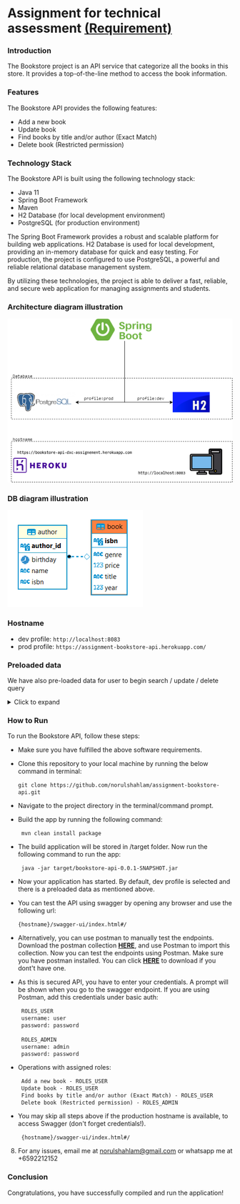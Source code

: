 # Assignment for technical assessment [(Requirement)](./src/main/resources/Bookstore%20API%20(Design).docx)

### Introduction
The Bookstore project is an API service that categorize all the books in this store. It provides a top-of-the-line method to access the book information.

### Features
The Bookstore API provides the following features:

- Add a new book
- Update book
- Find books by title and/or author (Exact Match)
- Delete book (Restricted permission)

### Technology Stack
The Bookstore API is built using the following technology stack:

- Java 11
- Spring Boot Framework
- Maven
- H2 Database (for local development environment)
- PostgreSQL (for production environment)

The Spring Boot Framework provides a robust and scalable platform for building web applications. H2 Database is used for local development, providing an in-memory database for quick and easy testing. For production, the project is configured to use PostgreSQL, a powerful and reliable relational database management system.

By utilizing these technologies, the project is able to deliver a fast, reliable, and secure web application for managing assignments and students.


### Architecture diagram illustration
![Image](./src/main/resources/architecture-diagram.png)


### DB diagram illustration
![Image](./src/main/resources/db-diagram.PNG)

### Hostname

- dev profile: `http://localhost:8083`  
- prod profile: `https://assignment-bookstore-api.herokuapp.com/`  

### Preloaded data

We have also pre-loaded data for user to begin search / update / delete query

<details>
<summary>Click to expand</summary><br>

    [
      {
        "isbn": "11e89a80-5454-4244-8379-0209cfd5d1a8",
        "title": "Ghostbusters",
        "author": [
          {
            "name": "John",
            "birthday": "30-08-1985"
          },
          {
            "name": "Bob",
            "birthday": "30-08-1970"
          }
        ],
        "year": 2000,
        "price": 25.5,
        "genre": "Horror"
      },
      {
        "isbn": "b93861d7-c4d4-4d45-ad4f-38341793a5a2",
        "title": "Stock trading",
        "author": [
          {
            "name": "Peter",
            "birthday": "30-08-1995"
          },
          {
            "name": "Adam",
            "birthday": "30-08-1971"
          }
        ],
        "year": 2000,
        "price": 75.2,
        "genre": "Finance"
      }
    ]

</details>  


### How to Run

To run the Bookstore API, follow these steps:

- Make sure you have fulfilled the above software requirements.

- Clone this repository to your local machine by running the below command in terminal:

      git clone https://github.com/norulshahlam/assignment-bookstore-api.git

- Navigate to the project directory in the terminal/command prompt.

- Build the app by running the following command:

       mvn clean install package

- The build application will be stored in /target folder. Now run the following command to run the app:  

       java -jar target/bookstore-api-0.0.1-SNAPSHOT.jar

- Now your application has started. By default, dev profile is selected and there is a preloaded data as mentioned above.

- You can test the API using swagger by opening any browser and use the following url:

      {hostname}/swagger-ui/index.html#/

- Alternatively, you can use postman to manually test the endpoints. Download the postman  collection [**HERE**](./src/main/resources/dxc-assignment-bookstore-api.postman_collection.json), and use Postman to import this collection. Now you can test the endpoints using Postman. Make sure you have postman installed. You can click [**HERE**](https://www.postman.com/downloads/) to download if you dont't have one.

- As this is secured API, you have to enter your credentials. A prompt will be shown when you go to the swagger endpoint. If you are using Postman, add this credentials under basic auth:
   
       ROLES_USER
       username: user
       password: password
                
       ROLES_ADMIN
       username: admin
       password: password

- Operations with assigned roles:

       Add a new book - ROLES_USER
       Update book - ROLES_USER
       Find books by title and/or author (Exact Match) - ROLES_USER
       Delete book (Restricted permission) - ROLES_ADMIN

- You may skip all steps above if the production hostname is available, to access Swagger (don't forget credentials!).
   
       {hostname}/swagger-ui/index.html#/

8. For any issues, email me at norulshahlam@gmail.com or whatsapp me at +6592212152

### Conclusion

Congratulations, you have successfully compiled and run the application!